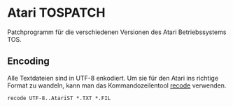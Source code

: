 # Atari TOSPATCH

Patchprogramm für die verschiedenen Versionen des Atari Betriebssystems TOS.

## Encoding

Alle Textdateien sind in UTF-8 enkodiert.
Um sie für den Atari ins richtige Format zu wandeln,
kann man das Kommandozeilentool [recode](https://github.com/pinard/Recode) verwenden.

```
recode UTF-8..AtariST *.TXT *.FIL
```
